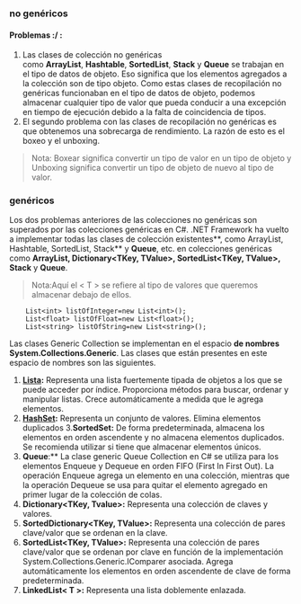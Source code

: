 ### no genéricos
#### Problemas :/  :
1. Las clases de colección no genéricas como **ArrayList**, **Hashtable**, **SortedList**, **Stack** y **Queue** se trabajan en el tipo de datos de objeto. Eso significa que los elementos agregados a la colección son de tipo objeto. Como estas clases de recopilación no genéricas funcionaban en el tipo de datos de objeto, podemos almacenar cualquier tipo de valor que pueda conducir a una excepción en tiempo de ejecución debido a la falta de coincidencia de tipos.
2. El segundo problema con las clases de recopilación no genéricas es que obtenemos una sobrecarga de rendimiento. La razón de esto es el boxeo y el unboxing.

> Nota: Boxear significa convertir un tipo de valor en un tipo de objeto y Unboxing significa convertir un tipo de objeto de nuevo al tipo de valor.
### genéricos
Los dos problemas anteriores de las colecciones no genéricas son superados por las colecciones genéricas en C#. .NET Framework ha vuelto a implementar todas las clases de colección existentes**, como ArrayList, Hashtable, SortedList, Stack** y **Queue**, etc. en colecciones genéricas como **ArrayList<T>, Dictionary<TKey, TValue>, SortedList<TKey, TValue>, Stack<T>** y **Queue<T>**.
	
>Nota:Aquí el < T > se refiere al tipo de valores que queremos almacenar debajo de ellos.
	
```
	List<int> listOfInteger=new List<int>();
	List<float> listOfFloat=new List<float>();
	List<string> listOfString=new List<string>();
```

Las clases Generic Collection se implementan en el espacio **de nombres System.Collections.Generic**. Las clases que están presentes en este espacio de nombres son las siguientes.
1.  **[Lista<T>](https://dotnettutorials.net/lesson/list-collection-csharp/):** Representa una lista fuertemente tipada de objetos a los que se puede acceder por índice. Proporciona métodos para buscar, ordenar y manipular listas. Crece automáticamente a medida que le agrega elementos.
2.  **[HashSet<T>](https://dotnettutorials.net/lesson/generic-hashset-collection-class-in-csharp/):** Representa un conjunto de valores. Elimina elementos duplicados
3.**SortedSet<T>:** De forma predeterminada, almacena los elementos en orden ascendente y no almacena elementos duplicados. Se recomienda utilizar si tiene que almacenar elementos únicos.
4.   **Queue**<T>:** La clase generic Queue<T> Collection en C# se utiliza para los elementos Enqueue y Dequeue en orden FIFO (First In First Out). La operación Enqueue agrega un elemento en una colección, mientras que la operación Dequeue se usa para quitar el elemento agregado en primer lugar de la colección de colas.
5.  **Dictionary<TKey, Tvalue>:** Representa una colección de claves y valores.
6.  **SortedDictionary<TKey, TValue>:** Representa una colección de pares clave/valor que se ordenan en la clave.
7.  **SortedList<TKey, TValue>:** Representa una colección de pares clave/valor que se ordenan por clave en función de la implementación System.Collections.Generic.IComparer asociada. Agrega automáticamente los elementos en orden ascendente de clave de forma predeterminada.
8.  **LinkedList< T >:** Representa una lista doblemente enlazada.


